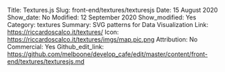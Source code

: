 Title: Textures.js
Slug: front-end/textures/texturesjs
Date: 15 August 2020
Show_date: No
Modified: 12 September 2020
Show_modified: Yes
Category: textures
Summary: SVG patterns for Data Visualization
Link: https://riccardoscalco.it/textures/
Icon: https://riccardoscalco.it/textures/imgs/map.pic.png
Attribution: No
Commercial: Yes
Github_edit_link: https://github.com/melboone/develop_cafe/edit/master/content/front-end/textures/texturesjs.md